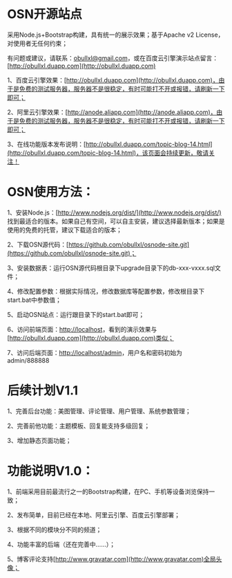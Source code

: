 OSN开源站点
=============

采用Node.js+Bootstrap构建，具有统一的展示效果；基于Apache v2 License，对使用者无任何约束；

有问题或建议，请联系：[obullxl@gmail.com](obullxl@gmail.com)，或在百度云引擎演示站点留言：[http://obullxl.duapp.com](http://obullxl.duapp.com)

1、百度云引擎效果：[http://obullxl.duapp.com](http://obullxl.duapp.com)，由于是免费的测试服务器，服务器不是很稳定，有时可能打不开或报错，请刷新一下即可；

2、阿里云引擎效果：[http://anode.aliapp.com](http://anode.aliapp.com)，由于是免费的测试服务器，服务器不是很稳定，有时可能打不开或报错，请刷新一下即可；

3、在线功能版本发布说明：[http://obullxl.duapp.com/topic-blog-14.html](http://obullxl.duapp.com/topic-blog-14.html)，该页面会持续更新，敬请关注！

OSN使用方法：
=============

1、安装Node.js：[http://www.nodejs.org/dist/](http://www.nodejs.org/dist/) 找到最适合的版本。如果自己有空间，可以自主安装，建议选择最新版本；如果是使用的免费的托管，建议下载适合的版本；

2、下载OSN源代码：[https://github.com/obullxl/osnode-site.git](https://github.com/obullxl/osnode-site.git)；

3、安装数据表：运行OSN源代码根目录下upgrade目录下的db-xxx-vxxx.sql文件；

4、修改配置参数：根据实际情况，修改数据库等配置参数，修改根目录下start.bat中参数值；

5、启动OSN站点：运行跟目录下的start.bat即可；

6、访问前端页面：[http://localhost](http://localhost)，看到的演示效果与[http://obullxl.duapp.com](http://obullxl.duapp.com)类似；

7、访问后端页面：[http://localhost/admin](http://localhost/admin)，用户名和密码初始为 admin/888888

后续计划V1.1
=============

1、完善后台功能：美图管理、评论管理、用户管理、系统参数管理；

2、完善前他功能：主题模板、回复能支持多级回复；

3、增加静态页面功能；

功能说明V1.0：
=============

1、前端采用目前最流行之一的Bootstrap构建，在PC、手机等设备浏览保持一致；

2、发布简单，目前已经在本地、阿里云引擎、百度云引擎部署；

3、根据不同的模块分不同的频道；

4、功能丰富的后端（还在完善中……）；

5、博客评论支持[http://www.gravatar.com](http://www.gravatar.com)全局头像；
